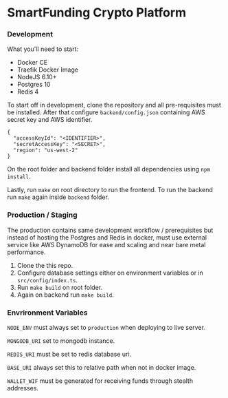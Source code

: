 # SmartFunding Crypto Platform

### Development

What you'll need to start:

- Docker CE
- Traefik Docker Image
- NodeJS 6.10+
- Postgres 10
- Redis 4

To start off in development, clone the repository and all pre-requisites must be installed. After that configure `backend/config.json` containing AWS secret key and AWS identifier.

~~~
{
  "accessKeyId": "<IDENTIFIER>",
  "secretAccessKey": "<SECRET>",
  "region": "us-west-2"
}
~~~

On the root folder and backend folder install all dependencies using `npm install`.

Lastly, run `make` on root directory to run the frontend. To run the backend run `make` again inside `backend` folder.

### Production / Staging

The production contains same development workflow / prerequisites but instead of hosting the Postgres and Redis in docker, must use external service like AWS DynamoDB for ease and scaling and near bare metal performance.

1. Clone the this repo.
2. Configure database settings either on environment variables or in `src/config/index.ts`.
3. Run `make build` on root folder.
4. Again on backend run `make build`.

### Envrironment Variables

`NODE_ENV` must always set to `production` when deploying to live server.

`MONGODB_URI` set to mongodb instance.

`REDIS_URI` must be set to redis database uri.

`BASE_URI` always set this to relative path when not in docker image.

`WALLET_WIF` must be generated for receiving funds through stealth addresses.

